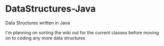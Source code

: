 # DataStructures-Java
Data Structures written in Java

I'm planning on sorting the wiki out for the current classes before moving on to coding any more data structures
